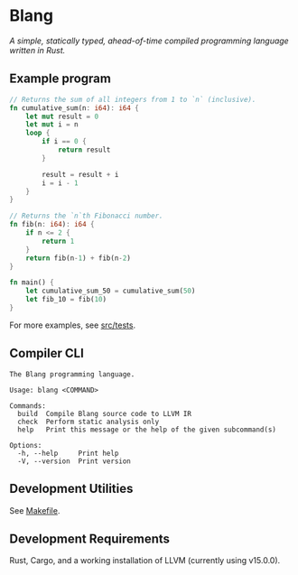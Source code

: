 # Blang

_A simple, statically typed, ahead-of-time compiled programming language written in Rust._

## Example program

```rust
// Returns the sum of all integers from 1 to `n` (inclusive).
fn cumulative_sum(n: i64): i64 {
    let mut result = 0
    let mut i = n
    loop {
        if i == 0 {
            return result
        }

        result = result + i
        i = i - 1
    }
}

// Returns the `n`th Fibonacci number.
fn fib(n: i64): i64 {
    if n <= 2 {
        return 1
    }
    return fib(n-1) + fib(n-2)
}

fn main() {
    let cumulative_sum_50 = cumulative_sum(50)
    let fib_10 = fib(10)
}
```

For more examples, see [src/tests](src/tests).

## Compiler CLI

```
The Blang programming language.

Usage: blang <COMMAND>

Commands:
  build  Compile Blang source code to LLVM IR
  check  Perform static analysis only
  help   Print this message or the help of the given subcommand(s)

Options:
  -h, --help     Print help
  -V, --version  Print version
```

## Development Utilities

See [Makefile](Makefile).

## Development Requirements

Rust, Cargo, and a working installation of LLVM (currently using v15.0.0).
